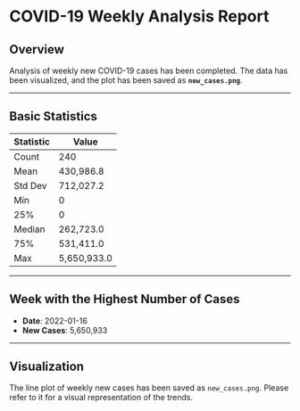 
# COVID-19 Weekly Analysis Report

## Overview
Analysis of weekly new COVID-19 cases has been completed. The data has been visualized, and the plot has been saved as **`new_cases.png`**.

---

## Basic Statistics
| Statistic | Value          |
|-----------|----------------|
| Count     | 240            |
| Mean      | 430,986.8      |
| Std Dev   | 712,027.2      |
| Min       | 0              |
| 25%       | 0              |
| Median    | 262,723.0      |
| 75%       | 531,411.0      |
| Max       | 5,650,933.0    |

---

## Week with the Highest Number of Cases
- **Date**: 2022-01-16  
- **New Cases**: 5,650,933

---

## Visualization
The line plot of weekly new cases has been saved as `new_cases.png`. Please refer to it for a visual representation of the trends.
